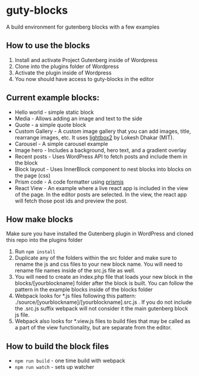 # guty-blocks
A build environment for gutenberg blocks with a few examples

## How to use the blocks
1) Install and activate Project Gutenberg inside of Wordpress
2) Clone into the plugins folder of Wordpress
3) Activate the plugin inside of Wordpress
4) You now should have access to guty-blocks in the editor

## Current example blocks:
- Hello world - simple static block
- Media - Allows adding an image and text to the side
- Quote - a simple quote block
- Custom Gallery - A custom image gallery that you can add images, title, rearrange images, etc.  It uses [lightbox2](http://lokeshdhakar.com/projects/lightbox2/) by Lokesh Dhakar (MIT).
- Carousel - A simple carousel example
- Image hero - Includes a background, hero text, and a gradient overlay
- Recent posts - Uses WordPress API to fetch posts and include them in the block
- Block layout - Uses InnerBlock component to nest blocks into  blocks on the page (css)
- Prism code - A code formatter using [prismjs](http://prismjs.com/)
- React View - An example where a live react app is included in the view of the page.  In the editor posts are selected.  In the view, the react app will fetch those post ids and preview the post.

## How make blocks
Make sure you have installed the Gutenberg plugin in WordPress and cloned this repo into the plugins folder
1) Run `npm install`
2) Duplicate any of the folders within the src folder and make sure to rename the js and css files to your new block name.  You will need to rename file names inside of the src.js file as well.
3) You will need to create an index.php file that loads your new block in the blocks/[yourblockname] folder after the block is built. You can follow the pattern in the example blocks inside of the blocks folder
4) Webpack looks for *.js files following this pattern: ./source/[yourblockname]/[yourblockname].src.js .  If you do not include the .src.js suffix webpack will not consider it the main gutenberg block js file.
5) Webpack also looks for *.view.js files to build files that may be called as a part of the view functionality, but are separate from the editor.


## How to build the block files
- `npm run build` - one time build with webpack
- `npm run watch` - sets up watcher
